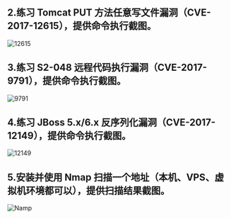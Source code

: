 ## 2.练习 Tomcat PUT 方法任意写文件漏洞（CVE-2017-12615），提供命令执行截图。

![12615](C:\Users\七号程序员詹姆师\Desktop\week4\12615.png)

## 3.练习 S2-048 远程代码执行漏洞（CVE-2017-9791），提供命令执行截图。

![9791](C:\Users\七号程序员詹姆师\Desktop\week4\9791.png)

## 4.练习 JBoss 5.x/6.x 反序列化漏洞（CVE-2017-12149），提供命令执行截图。

![12149](C:\Users\七号程序员詹姆师\Desktop\week4\12149.png)

## 5.安装并使用 Nmap 扫描一个地址（本机、VPS、虚拟机环境都可以），提供扫描结果截图。

![Namp](C:\Users\七号程序员詹姆师\Desktop\week4\Namp.png)

